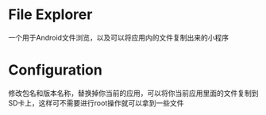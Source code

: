 # File Explorer

一个用于Android文件浏览，以及可以将应用内的文件复制出来的小程序

# Configuration

修改包名和版本名称，替换掉你当前的应用，可以将你当前应用里面的文件复制到SD卡上，这样可不需要进行root操作就可以拿到一些文件
